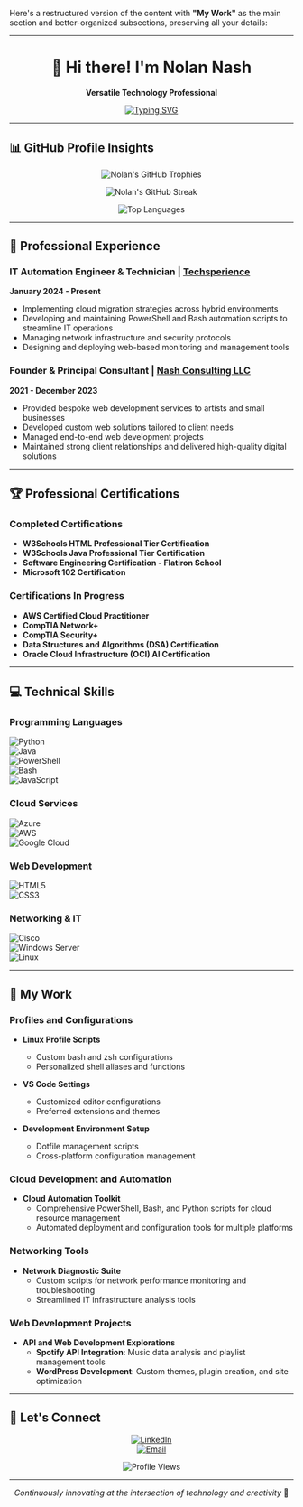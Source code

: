Here's a restructured version of the content with **"My Work"** as the main section and better-organized subsections, preserving all your details:

---

<div align="center">

# 👋 Hi there! I'm Nolan Nash

**Versatile Technology Professional**

[![Typing SVG](https://readme-typing-svg.demolab.com?font=Fira+Code&size=24&pause=1000&color=00A9F0&center=true&width=600&lines=Cloud+Developer;Network+Engineer;Web+Developer;Systems+Administrator;Automation+Specialist;IT+Technician)](https://git.io/typing-svg)

</div>

---

## 📊 GitHub Profile Insights

<div align="center">

![Nolan's GitHub Trophies](https://github-profile-trophy.vercel.app/?username=nolannash&theme=radical&column=4&margin-w=15&margin-h=15)

![Nolan's GitHub Streak](https://github-readme-streak-stats.herokuapp.com/?user=nolannash&theme=dark&background=000000)

![Top Languages](https://github-readme-stats.vercel.app/api/top-langs/?username=nolannash&layout=compact&theme=vision-friendly-dark)

</div>

---

## 💼 Professional Experience

### IT Automation Engineer & Technician | [Techsperience](https://techsperience.org)  
**January 2024 - Present**

- Implementing cloud migration strategies across hybrid environments  
- Developing and maintaining PowerShell and Bash automation scripts to streamline IT operations  
- Managing network infrastructure and security protocols  
- Designing and deploying web-based monitoring and management tools  

### Founder & Principal Consultant | [Nash Consulting LLC](https://nolannashdev.org)  
**2021 - December 2023**

- Provided bespoke web development services to artists and small businesses  
- Developed custom web solutions tailored to client needs  
- Managed end-to-end web development projects  
- Maintained strong client relationships and delivered high-quality digital solutions  

---

## 🏆 Professional Certifications

### Completed Certifications

- **W3Schools HTML Professional Tier Certification**  
- **W3Schools Java Professional Tier Certification**  
- **Software Engineering Certification - Flatiron School**  
- **Microsoft 102 Certification**

### Certifications In Progress

- **AWS Certified Cloud Practitioner**  
- **CompTIA Network+**  
- **CompTIA Security+**  
- **Data Structures and Algorithms (DSA) Certification**  
- **Oracle Cloud Infrastructure (OCI) AI Certification**

---

## 💻 Technical Skills

### Programming Languages  
![Python](https://img.shields.io/badge/-Python-3776AB?style=flat-square&logo=python&logoColor=white)  
![Java](https://img.shields.io/badge/-Java-007396?style=flat-square&logo=java&logoColor=white)  
![PowerShell](https://img.shields.io/badge/-PowerShell-5391FE?style=flat-square&logo=powershell&logoColor=white)  
![Bash](https://img.shields.io/badge/-Bash-4EAA25?style=flat-square&logo=gnu-bash&logoColor=white)  
![JavaScript](https://img.shields.io/badge/-JavaScript-F7DF1E?style=flat-square&logo=javascript&logoColor=black)

### Cloud Services  
![Azure](https://img.shields.io/badge/-Azure-0089D6?style=flat-square&logo=microsoft-azure&logoColor=white)  
![AWS](https://img.shields.io/badge/-AWS-232F3E?style=flat-square&logo=amazon-aws&logoColor=white)  
![Google Cloud](https://img.shields.io/badge/-Google%20Cloud-4285F4?style=flat-square&logo=google-cloud&logoColor=white)

### Web Development  
![HTML5](https://img.shields.io/badge/-HTML5-E34F26?style=flat-square&logo=html5&logoColor=white)  
![CSS3](https://img.shields.io/badge/-CSS3-1572B6?style=flat-square&logo=css3&logoColor=white)

### Networking & IT  
![Cisco](https://img.shields.io/badge/-Cisco-1BA0D7?style=flat-square&logo=cisco&logoColor=white)  
![Windows Server](https://img.shields.io/badge/-Windows%20Server-0078D6?style=flat-square&logo=windows&logoColor=white)  
![Linux](https://img.shields.io/badge/-Linux-FCC624?style=flat-square&logo=linux&logoColor=black)

---

## 🔧 My Work

### Profiles and Configurations  

- **Linux Profile Scripts**  
  - Custom bash and zsh configurations  
  - Personalized shell aliases and functions  

- **VS Code Settings**  
  - Customized editor configurations  
  - Preferred extensions and themes  

- **Development Environment Setup**  
  - Dotfile management scripts  
  - Cross-platform configuration management  

### Cloud Development and Automation  

- **Cloud Automation Toolkit**  
  - Comprehensive PowerShell, Bash, and Python scripts for cloud resource management  
  - Automated deployment and configuration tools for multiple platforms  

### Networking Tools  

- **Network Diagnostic Suite**  
  - Custom scripts for network performance monitoring and troubleshooting  
  - Streamlined IT infrastructure analysis tools  

### Web Development Projects  

- **API and Web Development Explorations**  
  - **Spotify API Integration**: Music data analysis and playlist management tools  
  - **WordPress Development**: Custom themes, plugin creation, and site optimization  

---

## 🤝 Let's Connect

<div align="center">

[![LinkedIn](https://img.shields.io/badge/-LinkedIn-0077B5?style=for-the-badge&logo=linkedin&logoColor=white)](https://www.linkedin.com/in/nolan-nash/)  
[![Email](https://img.shields.io/badge/-Email-D14836?style=for-the-badge&logo=gmail&logoColor=white)](mailto:nolan@nolannashdev.com)  

![Profile Views](https://komarev.com/ghpvc/?username=nolannash&style=flat-square&color=blue)

</div>

---

<div align="center">

*Continuously innovating at the intersection of technology and creativity* 🚀

</div>


